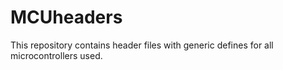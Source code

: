 # MCUheaders

This  repository contains header files with generic defines for all microcontrollers used.

